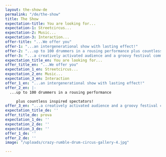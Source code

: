```yaml
---
layout: the-show-de
permalink: "/de/the-show"
title: The Show
expectation-title: You are looking for...
expectation-1: Streetcircus...
expectation-2: Music...
expectation-3: Interaction...
offer-title: "...We offer you"
offer-1: "...an intergenerational show with lasting effect!"
offer-2: "...up to 100 drummers in a rousing performance plus countless inspired spectators!"
offer-3: "...a creatively activated audience and a groovy festival community!"
expectation_title_en: You are looking for...
offer_title_en: "...We offer you"
expectation_1_en: Streetcircus...
expectation_2_en: Music...
expectation_3_en: Interaction
offer_1_en: "...an intergenerational show with lasting effect!"
offer_2_en: |-
  ...up to 100 drummers in a rousing performance

     plus countless inspired spectators!
offer_3_en: "...a creatively activated audience and a groovy festival community! "
expectation_title_de: ''
offer_title_de: prova
expectation_1_de: ''
expectation_2_de: ''
expectation_3_de: ''
offer_1_de: ''
offer_2_de: ''
image: "/uploads/crazy-rumble-drum-circus-gallery-4.jpg"

---
```

